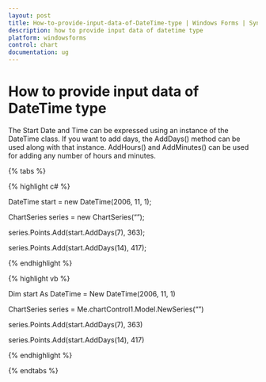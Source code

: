 ```yaml
---
layout: post
title: How-to-provide-input-data-of-DateTime-type | Windows Forms | Syncfusion®
description: how to provide input data of datetime type
platform: windowsforms
control: chart
documentation: ug
---
```


# How to provide input data of DateTime type

The Start Date and Time can be expressed using an instance of the DateTime class. If you want to add days, the AddDays() method can be used along with that instance. AddHours() and AddMinutes() can be used for adding any number of hours and minutes.

{% tabs %}

{% highlight c# %}

DateTime start = new DateTime(2006, 11, 1);

ChartSeries series = new ChartSeries(“”);

series.Points.Add(start.AddDays(7), 363);

series.Points.Add(start.AddDays(14), 417);

{% endhighlight %}

{% highlight vb %}

Dim start As DateTime = New DateTime(2006, 11, 1)

ChartSeries series = Me.chartControl1.Model.NewSeries(“”)

series.Points.Add(start.AddDays(7), 363)

series.Points.Add(start.AddDays(14), 417)

{% endhighlight %}

{% endtabs %}
